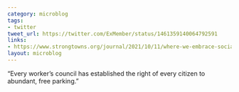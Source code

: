 ```yaml
---
category: microblog
tags:
- twitter
tweet_url: https://twitter.com/ExMember/status/1461359140064792591
links:
- https://www.strongtowns.org/journal/2021/10/11/where-we-embrace-socialism-in-the-us-parking-lots
layout: microblog
---
```

“Every worker’s council has established the right of every citizen to abundant, free parking.”
